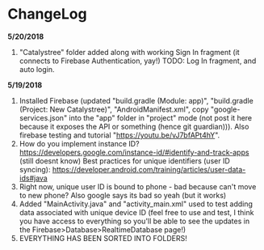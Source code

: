 # ChangeLog

**5/20/2018**
1. "Catalystree" folder added along with working Sign In fragment (it connects to Firebase Authentication, yay!) TODO: Log In fragment, and auto login.

**5/19/2018** 
1. Installed Firebase (updated "build.gradle (Module: app)", "build.gradle (Project: New Catalystree)", "AndroidManifest.xml", copy "google-services.json" into the "app" folder in "project" mode (not post it here because it exposes the API or something (hence git guardian))). Also firebase testing and tutorial "https://youtu.be/vJ7bfAPt4hY".
2. How do you implement instance ID? https://developers.google.com/instance-id/#identify-and-track-apps (still doesnt know)
Best practices for unique identifiers (user ID syncing): https://developer.android.com/training/articles/user-data-ids#java
3. Right now, unique user ID is bound to phone - bad because can't move to new phone? Also google says its bad so yeah (but it works)
4. Added "MainActivity.java" and "activity_main.xml" used to test adding data associated with unique device ID (feel free to use and test, I think you have access to everything so you'll be able to see the updates in the Firebase>Database>RealtimeDatabase page!)
5. EVERYTHING HAS BEEN SORTED INTO FOLDERS!
